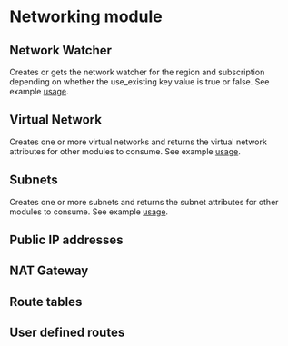 # Networking module

## Network Watcher

Creates or gets the network watcher for the region and subscription depending on whether the use_existing key value is true or false. See example [usage](https://raw.githubusercontent.com/heathen1878/terraform-azurerm-networking/main/terraform.tfvars.example).

## Virtual Network

Creates one or more virtual networks and returns the virtual network attributes for other modules to consume. See example [usage](https://raw.githubusercontent.com/heathen1878/terraform-azurerm-networking/main/terraform.tfvars.example).

## Subnets

Creates one or more subnets and returns the subnet attributes for other modules to consume. See example [usage](https://raw.githubusercontent.com/heathen1878/terraform-azurerm-networking/main/terraform.tfvars.example).

## Public IP addresses

## NAT Gateway

## Route tables

## User defined routes
